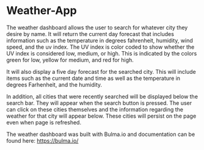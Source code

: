 # Weather-App

The weather dashboard allows the user to search for whatever city they desire by name. 
It will return the current day forecast that includes information such as the temperature in degrees fahrenheit, humidity, wind speed, and the uv index. The UV index is color coded to show whether the UV index is considered low, medium, or high. This is indicated by the colors green for low, yellow for medium, and red for high.

It will also display a five day forecast for the searched city. This will include items such as the current date and time as well as the temperature in degrees Farhenheit, and the humidity. 

In addition, all cities that were recently searched will be displayed below the search bar. They will appear when the search button is pressed. The user can click on these cities themselves and the information regarding the weather for that city will appear below. These cities will persist on the page even when page is refreshed. 

The weather dashboard was built with Bulma.io and documentation can be found here: https://bulma.io/

